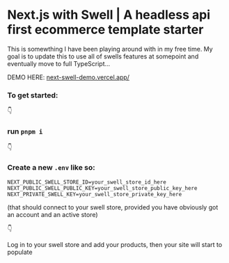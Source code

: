 # Next.js with Swell | A headless api first ecommerce template starter

This is somewthing I have been playing around with in my free time. My goal is to update this to use all of swells features at somepoint and eventually move to full TypeScript...

DEMO HERE: [next-swell-demo.vercel.app/](https://next-swell-demo.vercel.app/)

### To get started:
:point_down:
### run ```pnpm i```
:point_down:
### Create a new ```.env``` like so:
```
NEXT_PUBLIC_SWELL_STORE_ID=your_swell_store_id_here
NEXT_PUBLIC_SWELL_PUBLIC_KEY=your_swell_store_public_key_here
NEXT_PRIVATE_SWELL_KEY=your_swell_store_private_key_here
```
(that should connect to your swell store, provided you have obviously got an account and an active store)

:point_down:

Log in to your swell store and add your products, then your site will start to populate
